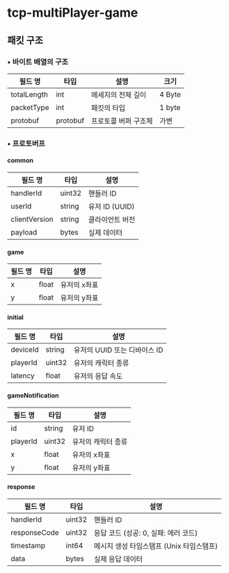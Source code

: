 # tcp-multiPlayer-game

## 패킷 구조

### • 바이트 배열의 구조

| 필드 명     | 타입     | 설명                 | 크기   |
| ----------- | -------- | -------------------- | ------ |
| totalLength | int      | 메세지의 전체 길이   | 4 Byte |
| packetType  | int      | 패킷의 타입          | 1 byte |
| protobuf    | protobuf | 프로토콜 버퍼 구조체 | 가변   |

### • 프로토버프

#### common

| 필드 명       | 타입   | 설명            |
| ------------- | ------ | --------------- |
| handlerId     | uint32 | 핸들러 ID       |
| userId        | string | 유저 ID (UUID)  |
| clientVersion | string | 클라이언트 버전 |
| payload       | bytes  | 실제 데이터     |

#### game

| 필드 명 | 타입  | 설명         |
| ------- | ----- | ------------ |
| x       | float | 유저의 x좌표 |
| y       | float | 유저의 y좌표 |

#### initial

| 필드 명  | 타입   | 설명                         |
| -------- | ------ | ---------------------------- |
| deviceId | string | 유저의 UUID 또는 디바이스 ID |
| playerId | uint32 | 유저의 캐릭터 종류           |
| latency  | float  | 유저의 응답 속도             |

#### gameNotification

| 필드 명  | 타입   | 설명               |
| -------- | ------ | ------------------ |
| id       | string | 유저 ID            |
| playerId | uint32 | 유저의 캐릭터 종류 |
| x        | float  | 유저의 x좌표       |
| y        | float  | 유저의 y좌표       |

#### response

| 필드 명      | 타입   | 설명                                     |
| ------------ | ------ | ---------------------------------------- |
| handlerId    | uint32 | 핸들러 ID                                |
| responseCode | uint32 | 응답 코드 (성공: 0, 실패: 에러 코드)     |
| timestamp    | int64  | 메시지 생성 타임스탬프 (Unix 타임스탬프) |
| data         | bytes  | 실제 응답 데이터                         |
